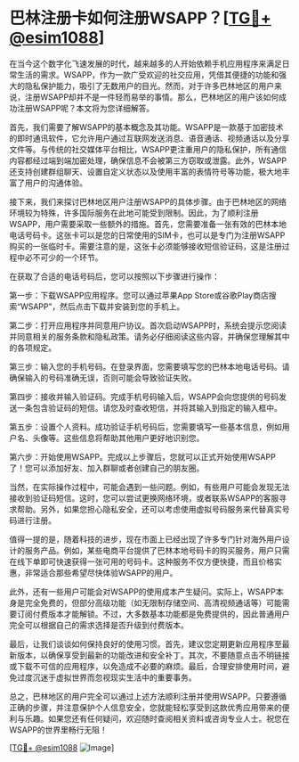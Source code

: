 # 巴林注册卡如何注册WSAPP？[[TG💪+ @esim1088](https://t.me/s/esim1088)]

在当今这个数字化飞速发展的时代，越来越多的人开始依赖手机应用程序来满足日常生活的需求。WSAPP，作为一款广受欢迎的社交应用，凭借其便捷的功能和强大的隐私保护能力，吸引了无数用户的目光。然而，对于许多巴林地区的用户来说，注册WSAPP却并不是一件轻而易举的事情。那么，巴林地区的用户该如何成功注册WSAPP呢？本文将为您详细解答。

首先，我们需要了解WSAPP的基本概念及其功能。WSAPP是一款基于加密技术的即时通讯软件，它允许用户通过互联网发送消息、语音通话、视频通话以及分享文件等。与传统的社交媒体平台相比，WSAPP更注重用户的隐私保护，所有通信内容都经过端到端加密处理，确保信息不会被第三方窃取或泄露。此外，WSAPP还支持创建群组聊天、设置自定义状态以及使用丰富的表情符号等功能，极大地丰富了用户的沟通体验。

接下来，我们来探讨巴林地区用户注册WSAPP的具体步骤。由于巴林地区的网络环境较为特殊，许多国际服务在此地可能受到限制。因此，为了顺利注册WSAPP，用户需要采取一些额外的措施。首先，您需要准备一张有效的巴林本地电话号码卡。这张卡可以是您的日常使用的SIM卡，也可以是专门为注册WSAPP购买的一张临时卡。需要注意的是，这张卡必须能够接收短信验证码，这是注册过程中必不可少的一个环节。

在获取了合适的电话号码后，您可以按照以下步骤进行操作：

第一步：下载WSAPP应用程序。您可以通过苹果App Store或谷歌Play商店搜索“WSAPP”，然后点击下载并安装到您的手机上。

第二步：打开应用程序并同意用户协议。首次启动WSAPP时，系统会提示您阅读并同意相关的服务条款和隐私政策。请务必仔细阅读这些内容，并确保您理解其中的各项规定。

第三步：输入您的手机号码。在登录界面，您需要填写您的巴林本地电话号码。请确保输入的号码准确无误，否则可能会导致验证失败。

第四步：接收并输入验证码。完成手机号码输入后，WSAPP会向您提供的号码发送一条包含验证码的短信。请您及时查收短信，并将其输入到指定的输入框中。

第五步：设置个人资料。成功验证手机号码后，您需要填写一些基本信息，例如用户名、头像等。这些信息将帮助其他用户更好地识别您。

第六步：开始使用WSAPP。完成以上步骤后，您就可以正式开始使用WSAPP了！您可以添加好友、加入群聊或者创建自己的朋友圈。

当然，在实际操作过程中，可能会遇到一些问题。例如，有些用户可能会发现无法接收到验证码短信。这时，您可以尝试更换网络环境，或者联系WSAPP的客服寻求帮助。另外，如果您担心隐私安全，还可以考虑使用虚拟号码服务来代替真实号码进行注册。

值得一提的是，随着科技的进步，现在市面上已经出现了许多专门针对海外用户设计的服务产品。例如，某些电商平台提供了巴林本地号码卡的购买服务，用户只需在线下单即可快速获得一张可用的号码卡。这种服务不仅方便快捷，而且价格实惠，非常适合那些希望尽快体验WSAPP的用户。

此外，还有一些用户可能会对WSAPP的使用成本产生疑问。实际上，WSAPP本身是完全免费的，但部分高级功能（如无限制存储空间、高清视频通话等）可能需要订阅付费版本才能解锁。不过，大多数基本功能都是免费提供的，因此普通用户完全可以根据自己的需求选择是否升级到付费版本。

最后，让我们谈谈如何保持良好的使用习惯。首先，建议您定期更新应用程序至最新版本，以确保享受到最新的功能改进和安全补丁。其次，不要随意点击不明链接或下载不可信的应用程序，以免造成不必要的麻烦。最后，合理安排使用时间，避免过度沉迷于虚拟世界而忽视现实生活中的重要事务。

总之，巴林地区的用户完全可以通过上述方法顺利注册并使用WSAPP。只要遵循正确的步骤，并注意保护个人信息安全，您就能轻松享受到这款优秀应用带来的便利与乐趣。如果您还有任何疑问，欢迎随时查阅相关资料或咨询专业人士。祝您在WSAPP的世界里畅行无阻！

[[TG💪+ @esim1088](https://t.me/s/esim1088) ![Image](https://i.postimg.cc/4NQfJmqS/Snipaste-2025-05-13-00-14-12.png)]